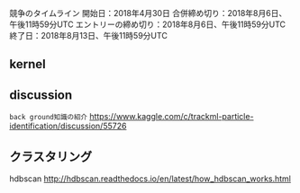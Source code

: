競争のタイムライン
開始日：2018年4月30日
合併締め切り：2018年8月6日、午後11時59分UTC
エントリーの締め切り：2018年8月6日、午後11時59分UTC
終了日：2018年8月13日、午後11時59分UTC

## kernel

## discussion

`back ground知識の紹介`
https://www.kaggle.com/c/trackml-particle-identification/discussion/55726

## クラスタリング

hdbscan
http://hdbscan.readthedocs.io/en/latest/how_hdbscan_works.html
